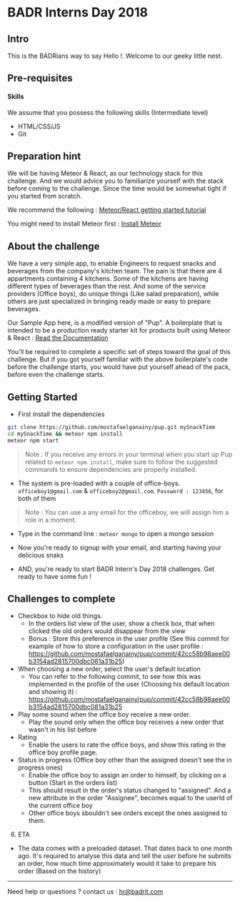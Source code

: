 # BADR Interns Day 2018
## Intro
This is the BADRians way to say Hello !. Welcome to our geeky little nest.

## Pre-requisites 
#### Skills
We assume that you possess the following skills (Intermediate level)
- HTML/CSS/JS 
- Git 

## Preparation hint
We will be having Meteor & React, as our technology stack for this challenge. And we would advice you to familiarize yourself with the stack before coming to the challenge. Since the time would be somewhat tight if you started from scratch. 

We recommend the following : 
[Meteor/React getting started tutorial](https://www.meteor.com/tutorials/react/creating-an-app)

You might need to install Meteor first : [Install Meteor](https://www.meteor.com/install)


## About the challenge
We have a very simple app, to enable Engineers to request snacks and beverages from the company's kitchen team. The pain is that there are 4 appartments containing 4 kitchens. Some of the kitchens are having different types of beverages than the rest. And some of the service providers (Office boys), do unique things (Like salad preparation), while others are just specialized in bringing ready made or easy to prepare beverages. 

Our Sample App here, is a modified version of "Pup". A boilerplate that is intended to be a production ready starter kit for products built using Meteor & React : [Read the Documentation](http://cleverbeagle.com/pup)

You'll be required to complete a specific set of steps toward the goal of this challenge. But if you got yourself familiar with the above boilerplate's code before the challenge starts, you would have put yourself ahead of the pack, before even the challenge starts.

## Getting Started 
- First install the dependencies
```Bash
git clone https://github.com/mostafaelganainy/pup.git mySnackTime
cd mySnackTime && meteor npm install
meteor npm start
```

> Note : If you receive any errors in your terminal when you start up Pup related to `meteor npm install`, make sure to follow the suggested commands to ensure dependencies are properly installed.

- The system is pre-loaded with a couple of office-boys. `officeboy1@gmail.com` & `officeboy2@gmail.com`. `Password : 123456`, for both of them
> Note : You can use a any email for the officeboy, we will assign him a role in a moment.

- Type in the command line : `meteor mongo` to open a mongo session

- Now you're ready to signup with your email, and starting having your delicious snaks

- AND, you're ready to start BADR Intern's Day 2018 challenges. Get ready to have some fun !

## Challenges to complete

- Checkbox to hide old things.
  - In the orders list view of the user, show a check box, that when clicked the old orders would disappear from the view
  - Bonus : Store this preference in the user profile (See this commit for example of how to store a configuration in the user profile : https://github.com/mostafaelganainy/pup/commit/42cc58b98aee00b3154ad2815700dbc081a31b25)
- When choosing a new order, select the user's default location
  - You can refer to the following commit, to see how this was implemented in the profile of the user (Choosing his default location and showing it) : https://github.com/mostafaelganainy/pup/commit/42cc58b98aee00b3154ad2815700dbc081a31b25
- Play some sound when the office boy receive a new order.
  - Play the sound only when the office boy receives a new order that wasn't in his list before
- Rating
  - Enable the users to rate the office boys, and show this rating in the office boy profile page.
- Status in progress (Office boy other than the assigned doesn’t see the in progress ones)
  - Enable the office boy to assign an order to himself, by clicking on a button (Start in the orders list)
  - This should result in the order's status changed to "assigned". And a new attribute in the order "Assignee", becomes equal to the userId of the current office boy
  - Other office boys sbouldn't see orders except the ones assigned to them.
6. ETA
  - The data comes with a preloaded dataset. That dates back to one month ago. It's required to analyse this data and tell the user before he submits an order, how much time approximately would it take to prepare his order (Based on the history)



---

Need help or questions ? contact us : hr@badrit.com
